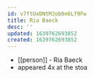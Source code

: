```yaml
---
id: v7ftUxDNtMJob0n6Lf9Fw
title: Ria Baeck
desc: ''
updated: 1639762693852
created: 1639762693852
---
```



- [[person]] - Ria Baeck
- appeared 4x at the stoa
